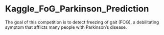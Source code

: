 # Kaggle_FoG_Parkinson_Prediction
The goal of this competition is to detect freezing of gait (FOG), a debilitating symptom that afflicts many people with Parkinson’s disease.
